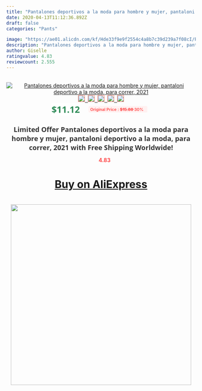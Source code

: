 ```yaml
---
title: "Pantalones deportivos a la moda para hombre y mujer, pantaloni deportivo a la moda, para correr, 2021"
date: 2020-04-13T11:12:36.892Z
draft: false
categories: "Pants"

image: "https://ae01.alicdn.com/kf/Hde33f9e9f2554c4a8b7c39d239a7f08cI/Pantalones-deportivos-a-la-moda-para-hombre-y-mujer-pantaloni-deportivo-a-la-moda-para-correr.jpg"
description: "Pantalones deportivos a la moda para hombre y mujer, pantaloni deportivo a la moda, para correr, 2021"
author: Giselle
ratingvalue: 4.83
reviewcount: 2.555
---
```

<br>
<div style="text-align: center;">
<a href="https://s.click.aliexpress.com/e/_9Gmj9j" target="_blank" rel="nofollow noopener noreferrer"><img alt="Pantalones deportivos a la moda para hombre y mujer, pantaloni deportivo a la moda, para correr, 2021" class="magnifier-image" src="https://ae01.alicdn.com/kf/Hde33f9e9f2554c4a8b7c39d239a7f08cI/Pantalones-deportivos-a-la-moda-para-hombre-y-mujer-pantaloni-deportivo-a-la-moda-para-correr.jpg_640x640.jpg">
<br>
<img style="border:1px solid salmon" src="https://ae01.alicdn.com/kf/Hde33f9e9f2554c4a8b7c39d239a7f08cI/Pantalones-deportivos-a-la-moda-para-hombre-y-mujer-pantaloni-deportivo-a-la-moda-para-correr.jpg_120x120.jpg">&nbsp;&nbsp;<img style="border:1px solid salmon" src="https://ae01.alicdn.com/kf/He3d7d86e1b9449ceac70174a827b8182p/Pantalones-deportivos-a-la-moda-para-hombre-y-mujer-pantaloni-deportivo-a-la-moda-para-correr.jpg_120x120.jpg">&nbsp;&nbsp;<img style="border:1px solid salmon" src="https://ae01.alicdn.com/kf/Hb40b3b7b83124f8e8d8a069ca2a1bd16K/Pantalones-deportivos-a-la-moda-para-hombre-y-mujer-pantaloni-deportivo-a-la-moda-para-correr.jpg_120x120.jpg">&nbsp;&nbsp;<img style="border:1px solid salmon" src="https://ae01.alicdn.com/kf/H42d515c47aed44b3a00de091ce4b14962/Pantalones-deportivos-a-la-moda-para-hombre-y-mujer-pantaloni-deportivo-a-la-moda-para-correr.jpg_120x120.jpg">&nbsp;&nbsp;<img style="border:1px solid salmon" src="https://ae01.alicdn.com/kf/Hab2d42cba23a468290360e4bd821aba3w/Pantalones-deportivos-a-la-moda-para-hombre-y-mujer-pantaloni-deportivo-a-la-moda-para-correr.jpg_120x120.jpg"></a></div><br0>
<div style="text-align: center;"><span style="background-color: white; border: 0px; box-sizing: border-box; color: seagreen; display: inline-block; font-family: &quot;open sans&quot; , &quot;arial&quot; , &quot;helvetica&quot; , sans-serif , &quot;heiti&quot;; font-size: 24px; font-stretch: inherit; font-weight: 700; line-height: inherit; margin: 0px 10px 0px 0px; padding: 0px; vertical-align: middle;">$11.12 </span>
<span style="background: rgb(255 , 241 , 241); border-radius: 3px; border: 0px; box-sizing: border-box; color: #ff4747; display: inline-block; font-family: inherit; font-size: 12px; font-stretch: inherit; font-style: inherit; font-variant: inherit; font-weight: 600; line-height: inherit; margin: 0px; padding: 2px 5px; transform: scale(0.9); vertical-align: middle;">Original Price : <b style="text-decoration: line-through;">$15.88 </b> 30%&nbsp;&nbsp;</span></div>
<h1 style="color: #333333; display: inline-block; font-family: &quot;open sans&quot; , &quot;arial&quot; , &quot;helvetica&quot; , sans-serif , &quot;heiti&quot;; font-size: 18px; font-stretch: inherit; font-weight: 700; text-align: center;">Limited Offer Pantalones deportivos a la moda para hombre y mujer, pantaloni deportivo a la moda, para correr, 2021 with Free Shipping Worldwide!</h1>
<div style="color: #ff4747; text-align: center;">
<img src="https://4.bp.blogspot.com/-M0ZcTcb-5uY/XleCXlxnR4I/AAAAAAAAAEc/OrjgMkXV1oMQFaCRZj5HQwOCBcu3w1FegCPcBGAYYCw/s1600/star.png" style="height: 15px;">&nbsp;<b>4.83</b></div>
<div class="button_cont" align="center"><a class="buynow_a" href="https://s.click.aliexpress.com/e/_9Gmj9j" target="_blank" rel="nofollow noopener noreferrer"><H1>Buy on AliExpress</H1></a></div><br>
<div class="separator" style="clear: both; text-align: center;">
<img src="https://lh3.googleusercontent.com/-pTy5HemUv9M/XlePHvY0dAI/AAAAAAAAAE4/0nX5iRUoIWY8eMW9Dpxeirr157OZliDIgCLcBGAsYHQ/s1600/badge.gif" width="480">
</div>
